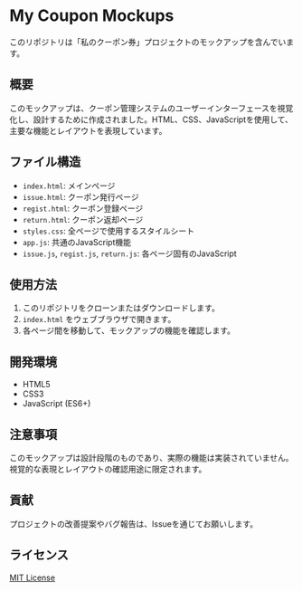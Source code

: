 # My Coupon Mockups

このリポジトリは「私のクーポン券」プロジェクトのモックアップを含んでいます。

## 概要

このモックアップは、クーポン管理システムのユーザーインターフェースを視覚化し、設計するために作成されました。HTML、CSS、JavaScriptを使用して、主要な機能とレイアウトを表現しています。

## ファイル構造

- `index.html`: メインページ
- `issue.html`: クーポン発行ページ
- `regist.html`: クーポン登録ページ
- `return.html`: クーポン返却ページ
- `styles.css`: 全ページで使用するスタイルシート
- `app.js`: 共通のJavaScript機能
- `issue.js`, `regist.js`, `return.js`: 各ページ固有のJavaScript

## 使用方法

1. このリポジトリをクローンまたはダウンロードします。
2. `index.html` をウェブブラウザで開きます。
3. 各ページ間を移動して、モックアップの機能を確認します。

## 開発環境

- HTML5
- CSS3
- JavaScript (ES6+)

## 注意事項

このモックアップは設計段階のものであり、実際の機能は実装されていません。視覚的な表現とレイアウトの確認用途に限定されます。

## 貢献

プロジェクトの改善提案やバグ報告は、Issueを通じてお願いします。

## ライセンス

[MIT License](LICENSE)